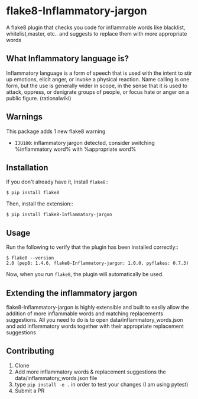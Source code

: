 # flake8-Inflammatory-jargon


A flake8 plugin that checks you code for inflammable words like blacklist, whitelist,master, etc.. and suggests to replace them with more appropriate words

## What Inflammatory language is?
Inflammatory language is a form of speech that is used with the intent to stir up emotions, elicit anger, or invoke a physical reaction. Name calling is one form, but the use is generally wider in scope, in the sense that it is used to attack, oppress, or denigrate groups of people, or focus hate or anger on a public figure. (rationalwiki)

## Warnings
This package adds 1 new flake8 warning

-  ``IJU100``: inflammatory jargon detected, consider switching %inflammatory word% with %appropriate word%

Installation
------------

If you don't already have it, install ``flake8``::

    $ pip install flake8

Then, install the extension::

    $ pip install flake8-Inflammatory-jargon

Usage
-----

Run the following to verify that the plugin has been installed correctly::

    $ flake8 --version
    2.0 (pep8: 1.4.6, flake8-Inflammatory-jargon: 1.0.0, pyflakes: 0.7.3)

Now, when you run ``flake8``, the plugin will automatically be used.
## Extending the inflammatory jargon
flake8-Inflammatory-jargon is highly extensible and built to easily allow the addition of more inflammable words and matching replacements suggestions. All you need to do is to open data/inflammatory_words.json and add inflammatory words together with their appropriate replacement suggestions

## Contributing
1. Clone
2. Add more inflammatory words & replacement suggestions the data/inflammatory_words.json file
3. type `pip install -e .` in order to test your changes (I am using pytest)
3. Submit a PR
